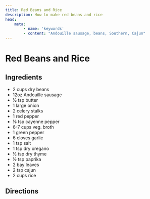 ```yaml
---
title: Red Beans and Rice
description: How to make red beans and rice
head:
    meta:
        - name: 'keywords'
        - content: "Andouille sausage, beans, Southern, Cajun"
---
```


# Red Beans and Rice
## Ingredients
- 2 cups dry beans
- 12oz Andouille sausage
- &frac12; tsp butter
- 1 large onion
- 2 celery stalks
- 1 red pepper
- &frac18; tsp cayenne pepper
- 6-7 cups veg. broth
- 1 green pepper
- 6 cloves garlic
- 1 tsp salt
- 1 tsp dry oregano
- &frac12; tsp dry thyme
- &frac12; tsp paprika
- 2 bay leaves
- 2 tsp cajun
- 2 cups rice

## Directions